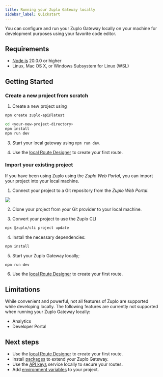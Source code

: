 ```yaml
---
title: Running your Zuplo Gateway locally
sidebar_label: Quickstart
---
```


You can configure and run your Zuplo Gateway locally on your machine for
development purposes using your favorite code editor.

## Requirements

- [Node.js](https://nodejs.org/en/download) 20.0.0 or higher
- Linux, Mac OS X, or Windows Subsystem for Linux (WSL)

## Getting Started

### Create a new project from scratch

1. Create a new project using

```bash
npm create zuplo-api@latest
```

```bash title="Expected output: "
cd <your-new-project-directory>
npm install
npm run dev
```

3. Start your local gateway using `npm run dev`.

4. Use the [local Route Designer](./local-development-routes-designer.md) to
   create your first route.

### Import your existing project

If you have been using Zuplo using the _Zuplo Web Portal_, you can import your
project into your local machine.

1. Connect your project to a Git repository from the _Zuplo Web Portal_.

![](https://cdn.zuplo.com/assets/3bd6b736-20d7-4ac4-805c-d7fd810dea28.png)

2. Clone your project from your Git provider to your local machine.

3. Convert your project to use the Zuplo CLI

```bash
npx @zuplo/cli project update
```

4. Install the necessary dependencies:

```sh
npm install
```

5. Start your Zuplo Gateway locally;

```sh
npm run dev
```

6. Use the [local Route Designer](./local-development-routes-designer.md) to
   create your first route.

## Limitations

While convenient and powerful, not all features of Zuplo are supported while
developing locally. The following features are currently not supported when
running your Zuplo Gateway locally:

- Analytics
- Developer Portal

## Next steps

- Use the [local Route Designer](./local-development-routes-designer) to create
  your first route.
- Install [packages](/docs/articles/node-modules) to extend your Zuplo Gateway.
- Use the [API keys](./local-development-api-keys) service locally to secure
  your routes.
- Add [environment variables](./local-development-env-variables) to your
  project.

